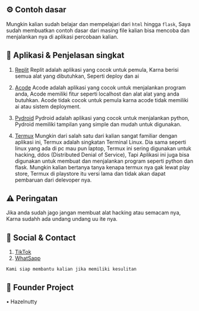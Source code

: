 ## ⚙️ Contoh dasar
Mungkin kalian sudah belajar dan mempelajari dari `html` hingga `flask`, Saya sudah membuatkan contoh dasar dari 
masing file kalian bisa mencoba dan menjalankan nya di aplikasi percobaan kalian.

## 💾 Aplikasi & Penjelasan singkat

1. [Replit](https://play.google.com/store/apps/details?id=com.replit.app)
   Replit adalah aplikasi yang cocok untuk pemula, Karna berisi semua alat yang dibutuhkan, Seperti deploy dan ai

2. [Acode](https://play.google.com/store/apps/details?id=com.foxdebug.acodefree)
   Acode adalah aplikasi yang cocok untuk menjalankan program anda, Acode memiliki fitur seperti localhost dan alat alat yang anda butuhkan.
   Acode tidak cocok untuk pemula karna acode tidak memiliki ai atau sistem deployment.

3. [Pydroid](https://play.google.com/store/apps/details?id=ru.iiec.pydroid3)
   Pydroid adalah aplikasi yang cocok untuk menjalankan python, Pydroid memiliki tampilan yang simple dan mudah untuk digunakan.

4. [Termux](https://f-droid.org/id/packages/com.termux/)
   Mungkin dari salah satu dari kalian sangat familiar dengan aplikasi ini, Termux adalah singkatan Terminal Linux.
   Dia sama seperti linux yang ada di pc mau pun laptop, Termux ini sering digunakan untuk hacking, ddos (Distributed Denial of Service), Tapi
   Aplikasi ini juga bisa digunakan untuk membuat dan menjalankan program seperti python dan flask. Mungkin kalian bertanya tanya
   kenapa termux nya gak lewat play store, Termux di playstore itu versi lama dan tidak akan dapat pembaruan dari delevoper nya.

## ⚠️ Peringatan
Jika anda sudah jago jangan membuat alat hacking atau semacam nya, Karna sudahh ada undang undang uu ite nya.

## 📩 Social & Contact
1. [TikTok](https://www.TikTok.com/@stc_ryzzz)
2. [WhatSapp](https://wa.me/+6285183131924)

`Kami siap membantu kalian jika memiliki kesulitan`

## 👤 Founder Project
• Hazelnutty
